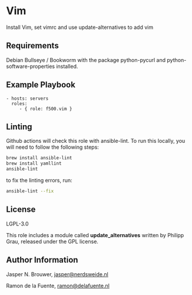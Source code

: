 Vim
========

Install Vim, set vimrc and use update-alternatives to add vim

Requirements
------------

Debian Bullseye / Bookworm with the package python-pycurl and python-software-properties installed.

Example Playbook
-------------------------

    - hosts: servers
      roles:
         - { role: f500.vim }

Linting
-------
Github actions will check this role with ansible-lint. To run this locally, you will need to follow the following steps:

```bash
brew install ansible-lint
brew install yamllint
ansible-lint
```

to fix the linting errors, run:

```bash
ansible-lint --fix
```

License
-------

LGPL-3.0

This role includes a module called **update_alternatives** written by Philipp Grau, released
under the GPL license.

Author Information
------------------

Jasper N. Brouwer, jasper@nerdsweide.nl

Ramon de la Fuente, ramon@delafuente.nl
